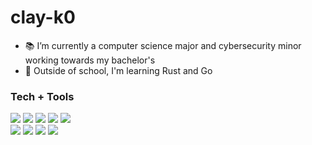 # clay-k0

- 📚 I’m currently a computer science major and cybersecurity minor working towards my bachelor's
- 🌱 Outside of school, I'm learning Rust and Go

### Tech + Tools

[![](https://img.shields.io/badge/OS-macOS-000000?logo=Apple&logoColor=white)](https://www.apple.com/macos/)
[![](https://img.shields.io/badge/Terminal-iTerm2-000000?logo=iTerm2&logoColor=white)](https://iterm2.com/)
[![](https://img.shields.io/badge/Shell-zsh-000000?logo=GNU+Bash&logoColor=white)](https://www.zsh.org/)
[![](https://img.shields.io/badge/Editor-NVim-57A143?logo=Neovim&logoColor=white)](https://neovim.io/)
[![](https://img.shields.io/badge/VCS-Git-orange?logo=Git)](https://github.com/clay-k0) \
[![](https://img.shields.io/badge/Code-Rust-dea584?logo=Rust)](https://rust-lang.org)
![](https://img.shields.io/badge/Code-Python-3572a5?logo=Python&logoColor=white)
![](https://img.shields.io/badge/Code-JavaScript-f1e05a?logo=JavaScript&logoColor=white)
[![](https://img.shields.io/badge/Code-Go-00add8?logo=Go&logoColor=white)](https://golang.org/)
